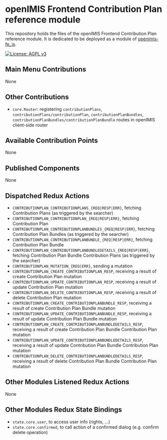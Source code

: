# openIMIS Frontend Contribution Plan reference module
This repository holds the files of the openIMIS Frontend Contribution Plan reference module.
It is dedicated to be deployed as a module of [openimis-fe_js](https://github.com/openimis/openimis-fe_js).

[![License: AGPL v3](https://img.shields.io/badge/License-AGPL%20v3-blue.svg)](https://www.gnu.org/licenses/agpl-3.0)

## Main Menu Contributions
None

## Other Contributions
* `core.Router`: registering `contributionPlans`, `contributionPlans/contributionPlan`, `contributionPlanBundles`, `contributionPlanBundles/contributionPlanBundle` routes in openIMIS client-side router

## Available Contribution Points
None

## Published Components
None

## Dispatched Redux Actions
* `CONTRIBUTIONPLAN_CONTRIBUTIONPLANS_{REQ|RESP|ERR}`, fetching Contribution Plans (as triggered by the searcher)
* `CONTRIBUTIONPLAN_CONTRIBUTIONPLAN_{REQ|RESP|ERR}`, fetching Contribution Plan
* `CONTRIBUTIONPLAN_CONTRIBUTIONPLANBUNDLES_{REQ|RESP|ERR}`, fetching Contribution Plan Bundles (as triggered by the searcher)
* `CONTRIBUTIONPLAN_CONTRIBUTIONPLANBUNDLE_{REQ|RESP|ERR}`, fetching Contribution Plan Bundle
* `CONTRIBUTIONPLAN_CONTRIBUTIONPLANBUNDLEDETAILS_{REQ|RESP|ERR}`, fetching Contribution Plan Bundle Contribution Plans (as triggered by the searcher)
* `CONTRIBUTIONPLAN_MUTATION_{REQ|ERR}`, sending a mutation
* `CONTRIBUTIONPLAN_CREATE_CONTRIBUTIONPLAN_RESP`, receiving a result of create Contribution Plan mutation
* `CONTRIBUTIONPLAN_UPDATE_CONTRIBUTIONPLAN_RESP`, receiving a result of update Contribution Plan mutation
* `CONTRIBUTIONPLAN_DELETE_CONTRIBUTIONPLAN_RESP`, receiving a result of delete Contribution Plan mutation
* `CONTRIBUTIONPLAN_CREATE_CONTRIBUTIONPLANBUNDLE_RESP`, receiving a result of create Contribution Plan Bundle mutation
* `CONTRIBUTIONPLAN_UPDATE_CONTRIBUTIONPLANBUNDLE_RESP`, receiving a result of update Contribution Plan Bundle mutation
* `CONTRIBUTIONPLAN_CREATE_CONTRIBUTIONPLANBUNDLEDETAILS_RESP`, receiving a result of create Contribution Plan Bundle Contribution Plan mutation
* `CONTRIBUTIONPLAN_UPDATE_CONTRIBUTIONPLANBUNDLEDETAILS_RESP`, receiving a result of update Contribution Plan Bundle Contribution Plan mutation
* `CONTRIBUTIONPLAN_DELETE_CONTRIBUTIONPLANBUNDLEDETAILS_RESP`, receiving a result of delete Contribution Plan Bundle Contribution Plan mutation

## Other Modules Listened Redux Actions
None

## Other Modules Redux State Bindings
* `state.core.user`, to access user info (rights, ...)
* `state.core.confirmed`, to call action of a confirmed dialog (e.g. confirm delete operation)
